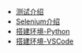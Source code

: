 * [测试介绍](./Notes/Intro_Testing.md)
* [Selenium介绍](./Notes/Intro_Selenium.md)
* [搭建环境-Python](./Notes/Env_Python.md)
* [搭建环境-VSCode](./Notes/Env_VSCode.md)
